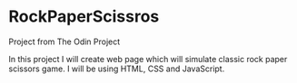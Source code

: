 # RockPaperScissros
Project from The Odin Project

In this project I will create web page which will simulate classic rock paper scissors game. I will be using HTML, CSS and JavaScript.
